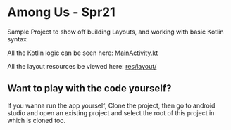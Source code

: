 # Among Us - Spr21
Sample Project to show off building Layouts, and working with basic Kotlin syntax

All the Kotlin logic can be seen here:
[MainActivity.kt](https://github.com/echeeUW/amongUsSpr21/blob/main/app/src/main/java/edu/uw/echee/amongus/MainActivity.kt)

All the layout resources be viewed here:
[res/layout/](https://github.com/echeeUW/amongUsSpr21/tree/main/app/src/main/res/layout)

## Want to play with the code yourself?

If you wanna run the app yourself, Clone the project, then go to android studio and open an existing project and select the root of this project in which is cloned too.
